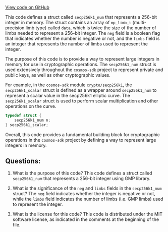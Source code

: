 [View code on GitHub](https://github.com/cosmos/cosmos-sdk/blob/main/crypto/keys/secp256k1/internal/secp256k1/libsecp256k1/src/num_gmp.h)

This code defines a struct called `secp256k1_num` that represents a 256-bit integer in memory. The struct contains an array of `mp_limb_t` (multi-precision limb type) called `data`, which is twice the size of the number of limbs needed to represent a 256-bit integer. The `neg` field is a boolean flag that indicates whether the number is negative or not, and the `limbs` field is an integer that represents the number of limbs used to represent the integer.

The purpose of this code is to provide a way to represent large integers in memory for use in cryptographic operations. The `secp256k1_num` struct is used extensively throughout the `cosmos-sdk` project to represent private and public keys, as well as other cryptographic values.

For example, in the `cosmos-sdk` module `crypto/secp256k1`, the `secp256k1_scalar` struct is defined as a wrapper around `secp256k1_num` to represent a scalar value in the secp256k1 elliptic curve. The `secp256k1_scalar` struct is used to perform scalar multiplication and other operations on the curve.

```c
typedef struct {
    secp256k1_num n;
} secp256k1_scalar;
```

Overall, this code provides a fundamental building block for cryptographic operations in the `cosmos-sdk` project by defining a way to represent large integers in memory.
## Questions: 
 1. What is the purpose of this code?
   This code defines a struct called `secp256k1_num` that represents a 256-bit integer using GMP library.

2. What is the significance of the `neg` and `limbs` fields in the `secp256k1_num` struct?
   The `neg` field indicates whether the integer is negative or not, while the `limbs` field indicates the number of limbs (i.e. GMP limbs) used to represent the integer.

3. What is the license for this code?
   This code is distributed under the MIT software license, as indicated in the comments at the beginning of the file.